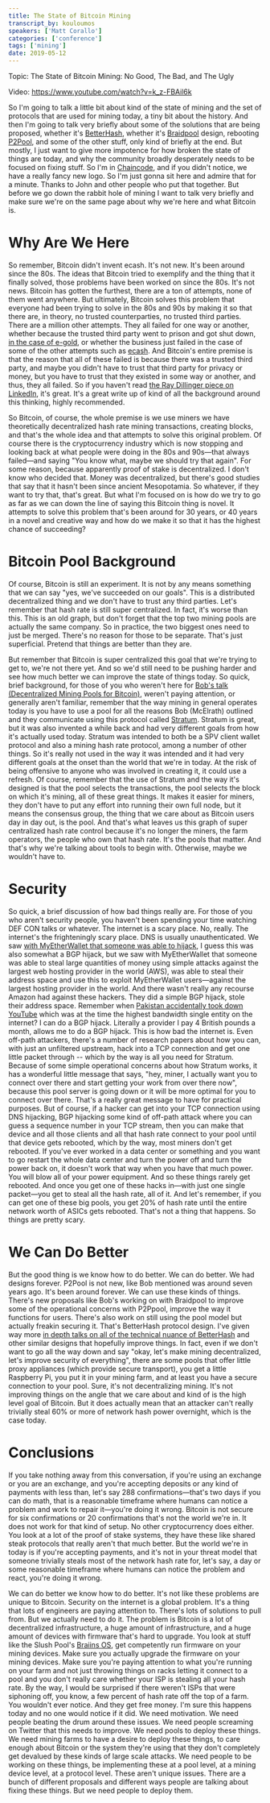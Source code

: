 ```yaml
---
title: The State of Bitcoin Mining
transcript_by: kouloumos
speakers: ['Matt Corallo']
categories: ['conference']
tags: ['mining']
date: 2019-05-12
---
```


Topic: The State of Bitcoin Mining: No Good, The Bad, and The Ugly

Video: https://www.youtube.com/watch?v=k_z-FBAil6k

So I'm going to talk a little bit about kind of the state of mining and the set of protocols that are used for mining today, a tiny bit about the history. And then I'm going to talk very briefly about some of the solutions that are being proposed, whether it's [BetterHash](https://bitcoinmagazine.com/business/betterhash-protocol-lets-pool-miners-regain-control-over-their-hash-power), whether it's [Braidpool](https://pool2win.github.io/braidpool/) design, rebooting [P2Pool](https://en.bitcoin.it/wiki/P2Pool), and some of the other stuff, only kind of briefly at the end. But mostly, I just want to give more impotence for how broken the state of things are today, and why the community broadly desperately needs to be focused on fixing stuff. So I'm in [Chaincode](https://chaincode.com/), and if you didn't notice, we have a really fancy new logo. So I'm just gonna sit here and admire that for a minute. Thanks to John and other people who put that together. But before we go down the rabbit hole of mining I want to talk very briefly and make sure we're on the same page about why we're here and what Bitcoin is.

# Why Are We Here

So remember, Bitcoin didn't invent ecash. It's not new. It's been around since the 80s. The ideas that Bitcoin tried to exemplify and the thing that it finally solved, those problems have been worked on since the 80s. It's not news. Bitcoin has gotten the furthest, there are a ton of attempts, none of them went anywhere. But ultimately, Bitcoin solves this problem that everyone had been trying to solve in the 80s and 90s by making it so that there are, in theory, no trusted counterparties, no trusted third parties. There are a million other attempts. They all failed for one way or another, whether because the trusted third party went to prison and got shut down, [in the case of e-gold](https://en.bitcoinwiki.org/wiki/E-gold), or whether the business just failed in the case of some of the other attempts such as [ecash](https://en.bitcoinwiki.org/wiki/Ecash). And Bitcoin's entire premise is that the reason that all of these failed is because there was a trusted third party, and maybe you didn't have to trust that third party for privacy or money, but you have to trust that they existed in some way or another, and thus, they all failed. So if you haven't read [the Ray Dillinger piece on LinkedIn](https://www.linkedin.com/pulse/id-known-what-we-were-starting-ray-dillinger/), it's great. It's a great write up of kind of all the background around this thinking, highly recommended.

So Bitcoin, of course, the whole premise is we use miners we have theoretically decentralized hash rate mining transactions, creating blocks, and that's the whole idea and that attempts to solve this original problem. Of course there is the cryptocurrency industry which is now stopping and looking back at what people were doing in the 80s and 90s—that always failed—and saying "You know what, maybe we should try that again". For some reason, because apparently proof of stake is decentralized. I don't know who decided that. Money was decentralized, but there's good studies that say that it hasn't been since ancient Mesopotamia. So whatever, if they want to try that, that's great. But what I'm focused on is how do we try to go as far as we can down the line of saying this Bitcoin thing is novel. It attempts to solve this problem that's been around for 30 years, or 40 years in a novel and creative way and how do we make it so that it has the highest chance of succeeding?

# Bitcoin Pool Background

Of course, Bitcoin is still an experiment. It is not by any means something that we can say "yes, we've succeeded on our goals". This is a distributed decentralized thing and we don't have to trust any third parties. Let's remember that hash rate is still super centralized. In fact, it's worse than this. This is an old graph, but don't forget that the top two mining pools are actually the same company. So in practice, the two biggest ones need to just be merged. There's no reason for those to be separate. That's just superficial. Pretend that things are better than they are.

But remember that Bitcoin is super centralized this goal that we're trying to get to, we're not there yet. And so we'd still need to be pushing harder and see how much better we can improve the state of things today. So quick, brief background, for those of you who weren't here for [Bob's talk (Decentralized Mining Pools for Bitcoin)](https://www.youtube.com/watch?v=91WKy7RYHD4), weren't paying attention, or generally aren't familiar, remember that the way mining in general operates today is you have to use a pool for all the reasons Bob (McElrath) outlined and they communicate using this protocol called [Stratum](https://braiins.com/stratum-v1). Stratum is great, but it was also invented a while back and had very different goals from how it's actually used today. Stratum was intended to both be a SPV client wallet protocol and also a mining hash rate protocol, among a number of other things. So it's really not used in the way it was intended and it had very different goals at the onset than the world that we're in today. At the risk of being offensive to anyone who was involved in creating it, it could use a refresh. Of course, remember that the use of Stratum and the way it's designed is that the pool selects the transactions, the pool selects the block on which it's mining, all of these great things. It makes it easier for miners, they don't have to put any effort into running their own full node, but it means the consensus group, the thing that we care about as Bitcoin users day in day out, is the pool. And that's what leaves us this graph of super centralized hash rate control because it's no longer the miners, the farm operators, the people who own that hash rate. It's the pools that matter. And that's why we're talking about tools to begin with. Otherwise, maybe we wouldn't have to.

# Security

So quick, a brief discussion of how bad things really are. For those of you who aren't security people, you haven't been spending your time watching DEF CON talks or whatever. The internet is a scary place. No, really. The internet's the frighteningly scary place. DNS is usually unauthenticated. We saw [with MyEtherWallet that someone was able to hijack](https://www.theregister.com/2018/04/24/myetherwallet_dns_hijack/), I guess this was also somewhat a BGP hijack, but we saw with MyEtherWallet that someone was able to steal large quantities of money using simple attacks against the largest web hosting provider in the world (AWS), was able to steal their address space and use this to exploit MyEtherWallet users—against the largest hosting provider in the world. And there wasn't really any recourse Amazon had against these hackers. They did a simple BGP hijack, stole their address space. Remember when [Pakistan accidentally took down YouTube](https://www.cnet.com/news/how-pakistan-knocked-youtube-offline-and-how-to-make-sure-it-never-happens-again/) which was at the time the highest bandwidth single entity on the internet? I can do a BGP hijack. Literally a provider I pay 4 British pounds a month, allows me to do a BGP hijack. This is how bad the internet is. Even off-path attackers, there's a number of research papers about how you can, with just an unfiltered upstream, hack into a TCP connection and get one little packet through -- which by the way is all you need for Stratum. Because of some simple operational concerns about how Stratum works, it has a wonderful little message that says, "hey, miner, I actually want you to connect over there and start getting your work from over there now", because this pool server is going down or it will be more optimal for you to connect over there. That's a really great message to have for practical purposes. But of course, if a hacker can get into your TCP connection using DNS hijacking, BGP hijacking some kind of off-path attack where you can guess a sequence number in your TCP stream, then you can make that device and all those clients and all that hash rate connect to your pool until that device gets rebooted, which by the way, most miners don't get rebooted. If you've ever worked in a data center or something and you want to go restart the whole data center and turn the power off and turn the power back on, it doesn't work that way when you have that much power. You will blow all of your power equipment. And so these things rarely get rebooted. And once you get one of these hacks in—with just one single packet—you get to steal all the hash rate, all of it. And let's remember, if you can get one of these big pools, you get 20% of hash rate until the entire network worth of ASICs gets rebooted. That's not a thing that happens. So things are pretty scary.

# We Can Do Better

But the good thing is we know how to do better. We can do better. We had designs forever. P2Pool is not new, like Bob mentioned was around seven years ago. It's been around forever. We can use these kinds of things. There's new proposals like Bob's working on with Braidpool to improve some of the operational concerns with P2Ppool, improve the way it functions for users. There's also work on still using the pool model but actually freakin securing it. That's BetterHash protocol design. I've given way more [in depth talks on all of the technical nuance of BetterHash](https://www.youtube.com/watch?v=0lGO5I74qJM) and other similar designs that hopefully improve things. In fact, even if we don't want to go all the way down and say "okay, let's make mining decentralized, let's improve security of everything", there are some pools that offer little proxy appliances (which provide secure transport), you get a little Raspberry Pi, you put it in your mining farm, and at least you have a secure connection to your pool. Sure, it's not decentralizing mining. It's not improving things on the angle that we care about and kind of is the high level goal of Bitcoin. But it does actually mean that an attacker can't really trivially steal 60% or more of network hash power overnight, which is the case today.

# Conclusions

If you take nothing away from this conversation, if you're using an exchange or you are an exchange, and you're accepting deposits or any kind of payments with less than, let's say 288 confirmations—that's two days if you can do math, that is a reasonable timeframe where humans can notice a problem and work to repair it—you're doing it wrong. Bitcoin is not secure for six confirmations or 20 confirmations that's not the world we're in. It does not work for that kind of setup. No other cryptocurrency does either. You look at a lot of the proof of stake systems, they have these like shared steak protocols that really aren't that much better. But the world we're in today is if you're accepting payments, and it's not in your threat model that someone trivially steals most of the network hash rate for, let's say, a day or some reasonable timeframe where humans can notice the problem and react, you're doing it wrong.

We can do better we know how to do better. It's not like these problems are unique to Bitcoin. Security on the internet is a global problem. It's a thing that lots of engineers are paying attention to. There's lots of solutions to pull from. But we actually need to do it. The problem is Bitcoin is a lot of decentralized infrastructure, a huge amount of infrastructure, and a huge amount of devices with firmware that's hard to upgrade. You look at stuff like the Slush Pool's [Braiins OS](https://braiins.com/os/open-source), get competently run firmware on your mining devices. Make sure you actually upgrade the firmware on your mining devices. Make sure you're paying attention to what you're running on your farm and not just throwing things on racks letting it connect to a pool and you don't really care whether your ISP is stealing all your hash rate. By the way, I would be surprised if there weren't ISPs that were siphoning off, you know, a few percent of hash rate off the top of a farm. You wouldn't ever notice. And they get free money. I'm sure this happens today and no one would notice if it did. We need motivation. We need people beating the drum around these issues. We need people screaming on Twitter that this needs to improve. We need pools to deploy these things. We need mining farms to have a desire to deploy these things, to care enough about Bitcoin or the system they're using that they don't completely get devalued by these kinds of large scale attacks. We need people to be working on these things, be implementing these at a pool level, at a mining device level, at a protocol level. These aren't unique issues. There are a bunch of different proposals and different ways people are talking about fixing these things. But we need people to deploy them.
